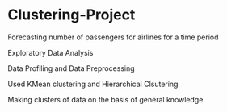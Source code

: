 # Clustering-Project
Forecasting number of passengers for airlines for a time period 

Exploratory Data Analysis 

Data Profiling and Data Preprocessing 

Used KMean clustering and Hierarchical Clsutering 

Making clusters of data on the basis of general knowledge 
